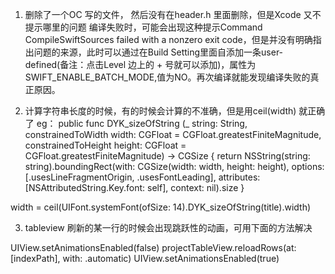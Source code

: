
1.  删除了一个OC 写的文件， 然后没有在header.h 里面删除，但是Xcode 又不提示哪里的问题
编译失败时，可能会出现这种提示Command CompileSwiftSources failed with a nonzero exit code，但是并没有明确指出问题的来源，此时可以通过在Build Setting里面自添加一条user-defined(备注：点击Level 边上的 + 号就可以添加)，属性为SWIFT_ENABLE_BATCH_MODE,值为NO。再次编译就能发现编译失败的真正原因。

2.  计算字符串长度的时候，有的时候会计算的不准确，但是用ceil(width) 就正确了
eg：
public func DYK_sizeOfString (_ string: String, constrainedToWidth width: CGFloat = CGFloat.greatestFiniteMagnitude, constrainedToHeight height: CGFloat = CGFloat.greatestFiniteMagnitude) -> CGSize {
return NSString(string: string).boundingRect(with: CGSize(width: width, height: height),
options: [.usesLineFragmentOrigin, .usesFontLeading],
attributes: [NSAttributedString.Key.font: self],
context: nil).size
}

width = ceil(UIFont.systemFont(ofSize: 14).DYK_sizeOfString(title).width)

3. tableview 刷新的某一行的时候会出现跳跃性的动画，可用下面的方法解决

UIView.setAnimationsEnabled(false)
projectTableView.reloadRows(at: [indexPath], with: .automatic)
UIView.setAnimationsEnabled(true)

